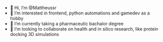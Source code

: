 - 👋 Hi, I’m @Mattheussr
- 👀 I’m interested in frontend, python automations and gamedev as a hobby
- 🌱 I’m currently taking a pharmaceutic bachalor degree
- 💞️ I’m looking to collaborate on health and in silico research, like protein docking 3D simulations


<!---
Mattheussr/Mattheussr is a ✨ special ✨ repository because its `README.md` (this file) appears on your GitHub profile.
You can click the Preview link to take a look at your changes.
--->
